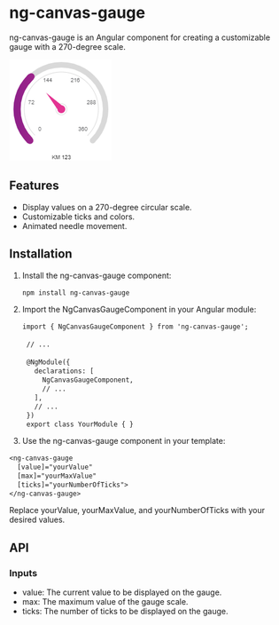 # ng-canvas-gauge

ng-canvas-gauge is an Angular component for creating a customizable gauge with a 270-degree scale.

![Snapshot](https://github.com/alimirdeveloper/ng-canvas-gauge/raw/main/src/assets/images/snapshot/snapshot.PNG)

## Features

- Display values on a 270-degree circular scale.
- Customizable ticks and colors.
- Animated needle movement.

## Installation

1. Install the ng-canvas-gauge component:

   ```bash
   npm install ng-canvas-gauge

2. Import the NgCanvasGaugeComponent in your Angular module:
   ```
   import { NgCanvasGaugeComponent } from 'ng-canvas-gauge';

    // ...
    
    @NgModule({
      declarations: [
        NgCanvasGaugeComponent,
        // ...
      ],
      // ...
    })
    export class YourModule { }

3. Use the ng-canvas-gauge component in your template:
  ```
  <ng-canvas-gauge
    [value]="yourValue"
    [max]="yourMaxValue"
    [ticks]="yourNumberOfTicks">
  </ng-canvas-gauge>
  ```

Replace yourValue, yourMaxValue, and yourNumberOfTicks with your desired values.

## API

### Inputs

* value: The current value to be displayed on the gauge.
* max: The maximum value of the gauge scale.
* ticks: The number of ticks to be displayed on the gauge.
